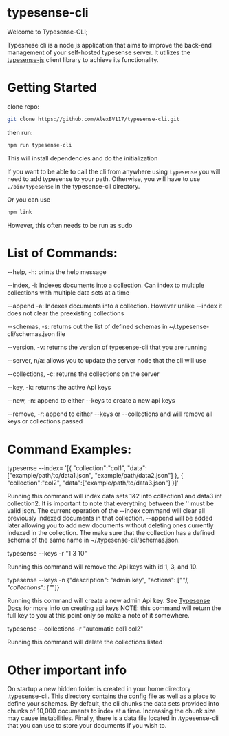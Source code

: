 # typesense-cli

Welcome to Typesense-CLI;

Typesnese cli is a node js application that aims to improve the back-end management of your self-hosted typesense server. It utilizes the [typesense-js](https://github.com/typesense/typesense-js) client library to achieve its functionality.

# Getting Started

clone repo:
```sh
git clone https://github.com/AlexBV117/typesense-cli.git
```
then run:
```sh
npm run typesense-cli
```
This will install dependencies and do the initialization

If you want to be able to call the cli from anywhere using `typesense`
you will need to add typesense to your path. Otherwise, you will have to use `./bin/typesense`
in the typesense-cli directory. 

Or you can use 
```sh
npm link
```
However, this often needs to be run as sudo

# List of Commands: 

--help,          -h:      prints the help message

--index,         -i:      Indexes documents into a collection. Can index to multiple collections with multiple data sets at a time

--append         -a:      Indexes documents into a collection. However unlike --index it does not clear the preexisting collections

--schemas,       -s:      returns out the list of defined schemas in ~/.typesense-cli/schemas.json file

--version,       -v:      returns the version of typesense-cli that you are running

--server,        n/a:     allows you to update the server node that the cli will use

--collections,   -c:      returns the collections on the server

--key,           -k:      returns the active Api keys

--new,           -n:      append to either --keys to create a new api keys

--remove,        -r:      append to either --keys or --collections and will remove all keys or collections passed


# Command Examples:

typesense --index=
'[{ "collection":"col1", "data":["example/path/to/data1.json", "example/path/data2.json"] }, { "collection":"col2", "data":["example/path/to/data3.json"] }]'

Running this command will index data sets 1&2 into collection1 and data3 int collection2. It is important to note that everything between the '' must be valid
json. The current operation of the --index command will clear all previously indexed documents in that collection. --append will be added later allowing you to
add new documents without deleting ones currently indexed in the collection. The make sure that the collection has a defined schema of the same name in
~/.typesense-cli/schemas.json.

typesense --keys -r "1 3 10"

Running this command will remove the Api keys with id 1, 3, and 10.

typesense --keys -n {"description": "admin key", "actions": ["*"], "collections": ["*"]}

Running this command will create a new admin Api key. See [Typesense Docs](https://typesense.org/docs/0.20.0/api/api-keys.html) for more info on creating api keys
NOTE: this command will return the full key to you at this point only so make a note of it somewhere.

typesense --collections -r "automatic col1 col2"

Running this command will delete the collections listed

# Other important info
On startup a new hidden folder is created in your home directory .typesense-cli. This directory contains the config file as well as a place to define your 
schemas. By default, the cli chunks the data sets provided into chunks of 10,000 documents to index at a time. Increasing the chunk size may cause instabilities.
Finally, there is a data file located in .typesense-cli that you can use to store your documents if you wish to.

